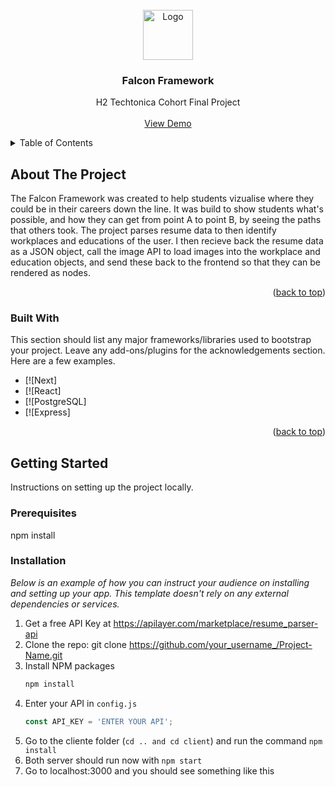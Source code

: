 <!-- PROJECT LOGO -->
<br />
<div align="center">
  <a href="https://github.com/sophia-pung/falcon-framework-2.0">
    <img src="https://resources.finalsite.net/images/f_auto,q_auto,t_image_size_1/v1587726922/rdaleorg/ekdtpkytkyr90pidagnp/ArmstrongHS-C.png" alt="Logo" width="80" height="80">
  </a>

  <h3 align="center">Falcon Framework</h3>

  <p align="center">
    H2 Techtonica Cohort Final Project
    <br />
    <br />
    <a href="https://github.com/othneildrew/Best-README-Template">View Demo</a>
  </p>
</div>



<!-- TABLE OF CONTENTS -->
<details>
  <summary>Table of Contents</summary>
  <ol>
    <li>
      <a href="#about-the-project">About The Project</a>
      <ul>
        <li><a href="#built-with">Built With</a></li>
      </ul>
    </li>
    <li>
      <a href="#getting-started">Getting Started</a>
      <ul>
        <li><a href="#prerequisites">Prerequisites</a></li>
        <li><a href="#installation">Installation</a></li>
      </ul>
    </li>
    <li><a href="#usage">Usage</a></li>
    <li><a href="#roadmap">Roadmap</a></li>
    <li><a href="#contributing">Contributing</a></li>
    <li><a href="#license">License</a></li>
    <li><a href="#contact">Contact</a></li>
    <li><a href="#acknowledgments">Acknowledgments</a></li>
  </ol>
</details>



<!-- ABOUT THE PROJECT -->
## About The Project

The Falcon Framework was created to help students vizualise where they could be in their careers down the line. It was build to show students what's possible, and how they can 
get from point A to point B, by seeing the paths that others took. The project parses resume data to then identify workplaces and educations of the user. I then recieve back the resume data as a JSON object, call the image API to load images into the workplace and education objects, and send these back to the frontend so that they can be rendered as nodes. 

<p align="right">(<a href="#readme-top">back to top</a>)</p>

### Built With

This section should list any major frameworks/libraries used to bootstrap your project. Leave any add-ons/plugins for the acknowledgements section. Here are a few examples.

* [![Next]
* [![React]
* [![PostgreSQL]
* [![Express]

<p align="right">(<a href="#readme-top">back to top</a>)</p>



<!-- GETTING STARTED -->
## Getting Started

Instructions on setting up the project locally.

### Prerequisites

npm install

### Installation

_Below is an example of how you can instruct your audience on installing and setting up your app. This template doesn't rely on any external dependencies or services._

1. Get a free API Key at https://apilayer.com/marketplace/resume_parser-api 
2. Clone the repo:
   git clone https://github.com/your_username_/Project-Name.git
3. Install NPM packages
   ```sh
   npm install
   ```
4. Enter your API in `config.js`
   ```js
   const API_KEY = 'ENTER YOUR API';
   ```
5. Go to the cliente folder (`cd .. and cd client`) and run the command `npm install`
6. Both server should run now with `npm start`
7. Go to localhost:3000 and you should see something like this

